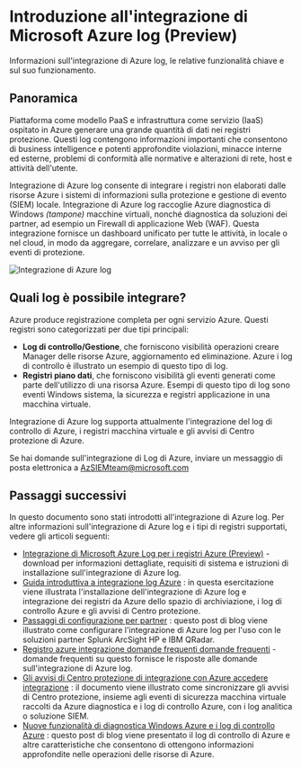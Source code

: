 <properties
   pageTitle="Introduzione all'integrazione di Microsoft Azure log | Microsoft Azure"
   description="Informazioni sull'integrazione di Azure log, le relative funzionalità chiave e sul suo funzionamento."
   services="security"
   documentationCenter="na"
   authors="TomShinder"
   manager="MBaldwin"
   editor="TerryLanfear"/>

<tags
   ms.service="security"
   ms.devlang="na"
   ms.topic="article"
   ms.tgt_pltfrm="na"
   ms.workload="na"
   ms.date="08/24/2016"
   ms.author="TomSh"/>

# <a name="introduction-to-microsoft-azure-log-integration-preview"></a>Introduzione all'integrazione di Microsoft Azure log (Preview)

Informazioni sull'integrazione di Azure log, le relative funzionalità chiave e sul suo funzionamento.

## <a name="overview"></a>Panoramica

Piattaforma come modello PaaS e infrastruttura come servizio (IaaS) ospitato in Azure generare una grande quantità di dati nei registri protezione. Questi log contengono informazioni importanti che consentono di business intelligence e potenti approfondite violazioni, minacce interne ed esterne, problemi di conformità alle normative e alterazioni di rete, host e attività dell'utente.

Integrazione di Azure log consente di integrare i registri non elaborati dalle risorse Azure i sistemi di informazioni sulla protezione e gestione di evento (SIEM) locale. Integrazione di Azure log raccoglie Azure diagnostica di Windows *(tampone)* macchine virtuali, nonché diagnostica da soluzioni dei partner, ad esempio un Firewall di applicazione Web (WAF). Questa integrazione fornisce un dashboard unificato per tutte le attività, in locale o nel cloud, in modo da aggregare, correlare, analizzare e un avviso per gli eventi di protezione.

![Integrazione di Azure log][1]

## <a name="what-logs-can-i-integrate"></a>Quali log è possibile integrare?

Azure produce registrazione completa per ogni servizio Azure. Questi registri sono categorizzati per due tipi principali:

- **Log di controllo/Gestione**, che forniscono visibilità operazioni creare Manager delle risorse Azure, aggiornamento ed eliminazione. Azure i log di controllo è illustrato un esempio di questo tipo di log.
- **Registri piano dati**, che forniscono visibilità gli eventi generati come parte dell'utilizzo di una risorsa Azure. Esempi di questo tipo di log sono eventi Windows sistema, la sicurezza e registri applicazione in una macchina virtuale.

Integrazione di Azure log supporta attualmente l'integrazione del log di controllo di Azure, i registri macchina virtuale e gli avvisi di Centro protezione di Azure.

Se hai domande sull'integrazione di Log di Azure, inviare un messaggio di posta elettronica a [AzSIEMteam@microsoft.com](mailto:AzSIEMteam@microsoft.com)

## <a name="next-steps"></a>Passaggi successivi

In questo documento sono stati introdotti all'integrazione di Azure log. Per altre informazioni sull'integrazione di Azure log e i tipi di registri supportati, vedere gli articoli seguenti:

- [Integrazione di Microsoft Azure Log per i registri Azure (Preview)](https://www.microsoft.com/download/details.aspx?id=53324) -download per informazioni dettagliate, requisiti di sistema e istruzioni di installazione sull'integrazione di Azure log.
- [Guida introduttiva a integrazione log Azure](security-azure-log-integration-get-started.md) : in questa esercitazione viene illustrata l'installazione dell'integrazione di Azure log e integrazione dei registri da Azure dello spazio di archiviazione, i log di controllo Azure e gli avvisi di Centro protezione.
- [Passaggi di configurazione per partner](https://blogs.msdn.microsoft.com/azuresecurity/2016/08/23/azure-log-siem-configuration-steps/) : questo post di blog viene illustrato come configurare l'integrazione di Azure log per l'uso con le soluzioni partner Splunk ArcSight HP e IBM QRadar.
- [Registro azure integrazione domande frequenti domande frequenti](security-azure-log-integration-faq.md) - domande frequenti su questo fornisce le risposte alle domande sull'integrazione di Azure log.
- [Gli avvisi di Centro protezione di integrazione con Azure accedere integrazione](../security-center/security-center-integrating-alerts-with-log-integration.md) : il documento viene illustrato come sincronizzare gli avvisi di Centro protezione, insieme agli eventi di sicurezza macchina virtuale raccolti da Azure diagnostica e i log di controllo Azure, con i log analitica o soluzione SIEM.
- [Nuove funzionalità di diagnostica Windows Azure e i log di controllo Azure](https://azure.microsoft.com/blog/new-features-for-azure-diagnostics-and-azure-audit-logs/) : questo post di blog viene presentato il log di controllo di Azure e altre caratteristiche che consentono di ottengono informazioni approfondite nelle operazioni delle risorse di Azure.

<!--Image references-->
[1]: ./media/security-azure-log-integration-overview/azure-log-integration.png
